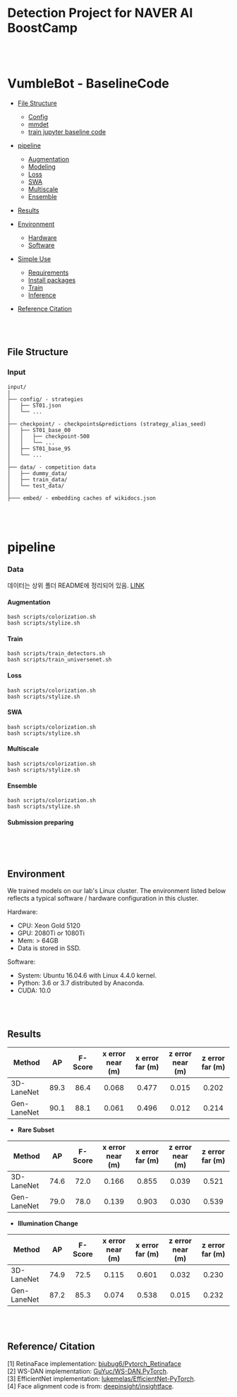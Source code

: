 # Detection Project for NAVER AI BoostCamp 

<br/><br/>

# VumbleBot - BaselineCode  <!-- omit in toc -->

- [File Structure](#file-structure)
  - [Config](#config)
  - [mmdet](#mmdet)
  - [train jupyter baseline code](#baseline_code)
- [pipeline](#pipeline)
  - [Augmentation](#augmentation)
  - [Modeling](#Modeling)
  - [Loss](#loss)
  - [SWA](#SWA)
  - [Multiscale](#multiscale)
  - [Ensemble](#ensemble)
- [Results](results)
- [Environment](#environment)
  - [Hardware](#hardware)
  - [Software](#software)
- [Simple Use](#simple-use)
  - [Requirements](#requirements)
  - [Install packages](#install-packages)
  - [Train](#train)
  - [Inference](#inference)

- [Reference Citation](#reference-citation)

<br/><br/>

## File Structure  

### Input
  
```
input/
│ 
├── config/ - strategies
│   ├── ST01.json
│   └── ...
│
├── checkpoint/ - checkpoints&predictions (strategy_alias_seed)
│   ├── ST01_base_00
│   │   ├── checkpoint-500
│   │   └── ...
│   ├── ST01_base_95
│   └── ...
│ 
├── data/ - competition data
│   ├── dummy_data/
│   ├── train_data/
│   └── test_data/
│
├─── embed/ - embedding caches of wikidocs.json
```

<br/><br/>

# pipeline

### Data
데이터는 상위 폴더 README에 정리되어 있음. [LINK](#../README.md)

#### Augmentation
```
bash scripts/colorization.sh
bash scripts/stylize.sh
```
#### Train
```
bash scripts/train_detectors.sh
bash scripts/train_universenet.sh
```
#### Loss
```
bash scripts/colorization.sh
bash scripts/stylize.sh
```
#### SWA
```
bash scripts/colorization.sh
bash scripts/stylize.sh
```
#### Multiscale
```
bash scripts/colorization.sh
bash scripts/stylize.sh
```
#### Ensemble
```
bash scripts/colorization.sh
bash scripts/stylize.sh
```
#### Submission preparing
```
```

<br/><br/>

## Environment

We trained models on our lab's Linux cluster. The environment listed below reflects a typical software / hardware configuration in this cluster.

Hardware:
- CPU: Xeon Gold 5120
- GPU: 2080Ti or 1080Ti
- Mem: > 64GB
- Data is stored in SSD.

Software:
- System: Ubuntu 16.04.6 with Linux 4.4.0 kernel.
- Python: 3.6 or 3.7 distributed by Anaconda.
- CUDA: 10.0

<br/><br/>

## Results

| Method                 | AP     | F-Score | x error near (m) | x error far (m) | z error near (m) | z error far (m) |
|------------------------|:---------:|:---------:|:---------:|:---------:|:---------:|:---------:|
| 3D-LaneNet             |   89.3    | 86.4      | 0.068     | 0.477     | 0.015     | 0.202
| Gen-LaneNet            |   90.1    | 88.1      | 0.061     | 0.496     | 0.012     | 0.214

- **Rare Subset**

| Method                 | AP     | F-Score | x error near (m) | x error far (m) | z error near (m) | z error far (m) |
|------------------------|:---------:|:---------:|:---------:|:---------:|:---------:|:---------:|
| 3D-LaneNet             |  74.6     | 72.0      | 0.166     | 0.855     | 0.039     | 0.521
| Gen-LaneNet            |  79.0     | 78.0      | 0.139     | 0.903     | 0.030     | 0.539

- **Illumination Change**

| Method                 | AP     | F-Score | x error near (m) | x error far (m) | z error near (m) | z error far (m) |
|------------------------|:---------:|:---------:|:---------:|:---------:|:---------:|:---------:|
| 3D-LaneNet             |   74.9    | 72.5      | 0.115     | 0.601     | 0.032     | 0.230
| Gen-LaneNet            |   87.2    | 85.3      | 0.074     | 0.538     | 0.015     | 0.232

<br/><br/>

## Reference/ Citation

[1] RetinaFace implementation: [biubug6/Pytorch_Retinaface](https://github.com/biubug6/Pytorch_Retinaface)<br/>
[2] WS-DAN implementation: [GuYuc/WS-DAN.PyTorch](https://github.com/GuYuc/WS-DAN.PyTorch).<br/>
[3] EfficientNet implementation: [lukemelas/EfficientNet-PyTorch](https://github.com/lukemelas/EfficientNet-PyTorch).<br/>
[4] Face alignment code is from: [deepinsight/insightface](https://github.com/deepinsight/insightface/blob/master/common/face_align.py).<br/>
